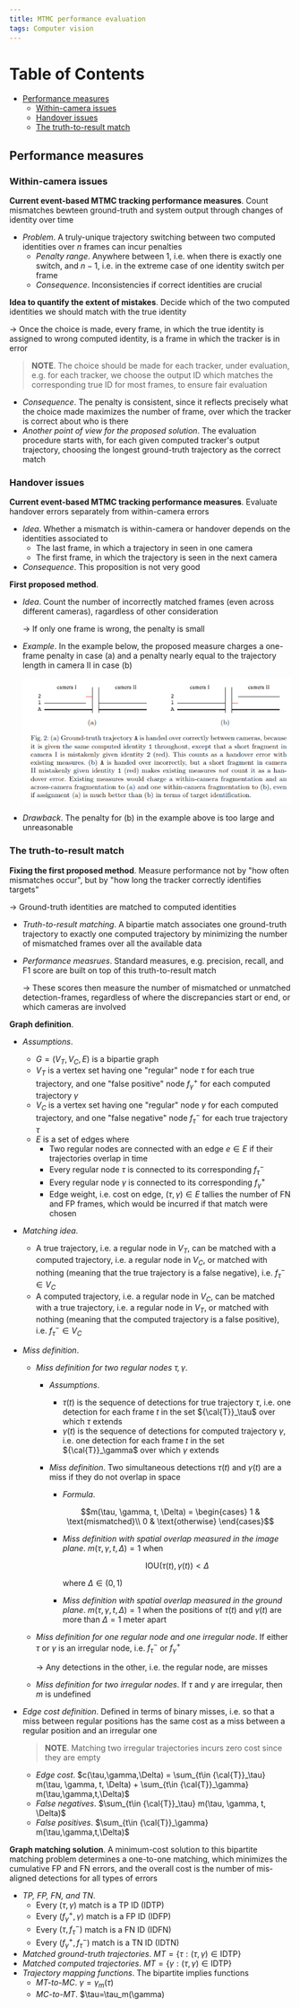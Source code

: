 ```yaml
---
title: MTMC performance evaluation
tags: Computer vision
---
```


<!-- TOC titleSize:1 tabSpaces:2 depthFrom:1 depthTo:6 withLinks:1 updateOnSave:1 orderedList:0 skip:0 title:1 charForUnorderedList:* -->
# Table of Contents
* [Performance measures](#performance-measures)
  * [Within-camera issues](#within-camera-issues)
  * [Handover issues](#handover-issues)
  * [The truth-to-result match](#the-truth-to-result-match)
<!-- /TOC -->

## Performance measures
### Within-camera issues
**Current event-based MTMC tracking performance measures**. Count mismatches bewteen ground-truth and system output through changes of identity over time  
* *Problem*. A truly-unique trajectory switching between two computed identities over $n$ frames can incur penalties
    * *Penalty range*. Anywhere between $1$, i.e. when there is exactly one switch, and $n-1$, i.e. in the extreme case of one identity switch per frame
    * *Consequence*. Inconsistencies if correct identities are crucial

**Idea to quantify the extent of mistakes**. Decide which of the two computed identities we should match with the true identity

$\to$ Once the choice is made, every frame, in which the true identity is assigned to wrong computed identity, is a frame in which the tracker is in error

>**NOTE**. The choice should be made for each tracker, under evaluation, e.g. for each tracker, we choose the output ID which matches the corresponding true ID for most frames, to ensure fair evaluation

* *Consequence*. The penalty is consistent, since it reflects precisely what the choice made maximizes the number of frame, over which the tracker is correct about who is there
* *Another point of view for the proposed solution*. The evaluation procedure starts with, for each given computed tracker's output trajectory, choosing the longest ground-truth trajectory as the correct match

### Handover issues
**Current event-based MTMC tracking performance measures**. Evaluate handover errors separately from within-camera errors
* *Idea*. Whether a mismatch is within-camera or handover depends on the identities associated to
    * The last frame, in which a trajectory in seen in one camera
    * The first frame, in which the trajectory is seen in the next camera
* *Consequence*. This proposition is not very good

**First proposed method**.
* *Idea*. Count the number of incorrectly matched frames (even across different cameras), ragardless of other consideration

    $\to$ If only one frame is wrong, the penalty is small
* *Example*. In the example below, the proposed measure charges a one-frame penalty in case (a) and a penalty nearly equal to the trajectory length in camera II in case (b)

    <div style="text-align:center">
        <img src="/media/n2wx6QP.png">
    </div>

* *Drawback*. The penalty for (b) in the example above is too large and unreasonable

### The truth-to-result match
**Fixing the first proposed method**. Measure performance not by "how often mismatches occur", but by "how long the tracker correctly identifies targets"

$\to$ Ground-truth identities are matched to computed identities
* *Truth-to-result matching*. A bipartie match associates one ground-truth trajectory to exactly one computed trajectory by minimizing the number of mismatched frames over all the available data
* *Performance measrues*. Standard measures, e.g. precision, recall, and F1 score are built on top of this truth-to-result match

    $\to$ These scores then measure the number of mismatched or unmatched detection-frames, regardless of where the discrepancies start or end, or which cameras are involved

**Graph definition**.
* *Assumptions*.
    * $G=(V_T, V_C, E)$ is a bipartie graph
    * $V_T$ is a vertex set having one "regular" node $\tau$ for each true trajectory, and one "false positive" node $f_\gamma^+$ for each computed trajectory $\gamma$
    * $V_C$ is a vertex set having one "regular" node $\gamma$ for each computed trajectory, and one "false negative" node $f_\tau^-$ for each true trajectory $\tau$
    * $E$ is a set of edges where
        * Two regular nodes are connected with an edge $e\in E$ if their trajectories overlap in time
        * Every regular node $\tau$ is connected to its corresponding $f_\tau^-$
        * Every regular node $\gamma$ is connected to its corresponding $f_\gamma^+$
        * Edge weight, i.e. cost on edge, $(\tau, \gamma)\in E$ tallies the number of FN and FP frames, which would be incurred if that match were chosen
* *Matching idea*.
    * A true trajectory, i.e. a regular node in $V_T$, can be matched with a computed trajectory, i.e. a regular node in $V_C$, or matched with nothing (meaning that the true trajectory is a false negative), i.e. $f_\tau^- \in V_C$
    * A computed trajectory, i.e. a regular node in $V_C$, can be matched with a true trajectory, i.e. a regular node in $V_T$, or matched with nothing (meaning that the computed trajectory is a false positive), i.e. $f_\tau^- \in V_C$
* *Miss definition*.
    * *Miss definition for two regular nodes $\tau,\gamma$*.
        * *Assumptions*.
            * $\tau(t)$ is the sequence of detections for true trajectory $\tau$, i.e. one detection for each frame $t$ in the set ${\cal{T}}_\tau$ over which $\tau$ extends
            * $\gamma(t)$ is the sequence of detections for computed trajectory $\gamma$, i.e. one detection for each frame $t$ in the set ${\cal{T}}_\gamma$ over which $\gamma$ extends
        * *Miss definition*. Two simultaneous detections $\tau(t)$ and $\gamma(t)$ are a miss if they do not overlap in space
            * *Formula*.

            $$m(\tau, \gamma, t, \Delta) = \begin{cases}
            1 & \text{mismatched}\\
            0 & \text{otherwise}
            \end{cases}$$

            * *Miss definition with spatial overlap measured in the image plane*. $m(\tau, \gamma, t, \Delta) = 1$ when

                $$\text{IOU}(\tau(t), \gamma(t)) < \Delta$$

                where $\Delta \in (0,1)$
            * *Miss definition with spatial overlap measured in the ground plane*. $m(\tau, \gamma, t, \Delta) = 1$ when the positions of $\tau(t)$ and $\gamma(t)$ are more than $\Delta = 1$ meter apart
    * *Miss definition for one regular node and one irregular node*. If either $\tau$ or $\gamma$ is an irregular node, i.e. $f_\tau^-$ or $f_\gamma^+$

        $\to$ Any detections in the other, i.e. the regular node, are misses
    * *Miss definition for two irregular nodes*. If $\tau$ and $\gamma$ are irregular, then $m$ is undefined
* *Edge cost definition*. Defined in terms of binary misses, i.e. so that a miss between regular positions has the same cost as a miss between a regular position and an irregular one

    >**NOTE**. Matching two irregular trajectories incurs zero cost since they are empty

    * *Edge cost*. $c(\tau,\gamma,\Delta) = \sum_{t\in {\cal{T}}_\tau} m(\tau, \gamma, t, \Delta) + \sum_{t\in {\cal{T}}_\gamma} m(\tau,\gamma,t,\Delta)$
    * *False negatives*. $\sum_{t\in {\cal{T}}_\tau} m(\tau, \gamma, t, \Delta)$
    * *False positives*. $\sum_{t\in {\cal{T}}_\gamma} m(\tau,\gamma,t,\Delta)$

**Graph matching solution**. A minimum-cost solution to this bipartite matching problem determines a one-to-one matching, which minimizes the cumulative FP and FN errors, and the overall cost is the number of mis-aligned detections for all types of errors
* *TP, FP, FN, and TN*.
    * Every $(\tau,\gamma)$ match is a TP ID (IDTP)
    * Every $(f_\gamma^+,\gamma)$ match is a FP ID (IDFP)
    * Every $(\tau,f_\tau^-)$ match is a FN ID (IDFN)
    * Every $(f_\gamma^+,f_\tau^-)$ match is a TN ID (IDTN)
* *Matched ground-truth trajectories*. $MT=\{\tau:(\tau,\gamma)\in \text{IDTP}\}$
* *Matched computed trajectories*. $MT=\{\gamma:(\tau,\gamma)\in \text{IDTP}\}$
* *Trajectory mapping functions*. The bipartite implies functions
    * *MT-to-MC*. $\gamma = \gamma_m(\tau)$
    * *MC-to-MT*. $\tau=\tau_m(\gamma)
